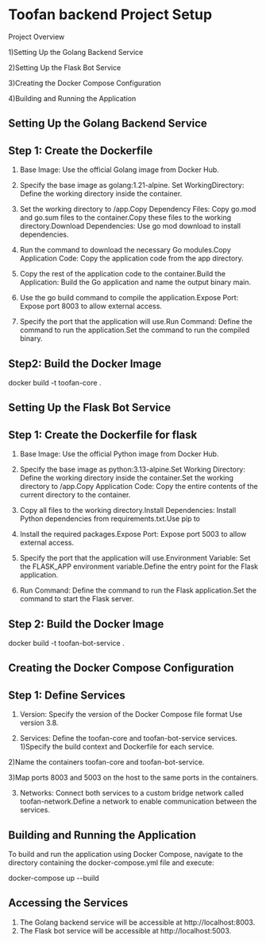 
# Toofan backend Project Setup 

Project Overview

1)Setting Up the Golang Backend Service

2)Setting Up the Flask Bot Service


3)Creating the Docker Compose Configuration

4)Building and Running the Application






## Setting Up the Golang Backend Service

## Step 1: Create the Dockerfile

1) Base Image: Use the official Golang image from Docker Hub.

2) Specify the base image as golang:1.21-alpine.
Set WorkingDirectory: Define the working directory inside the container.

3) Set the working directory to /app.Copy Dependency Files: Copy go.mod and go.sum files to the container.Copy these files to the working directory.Download Dependencies: Use go mod download to install dependencies.

4) Run the command to download the necessary Go modules.Copy Application Code: Copy the application code from the app directory.

5) Copy the rest of the application code to the container.Build the Application: Build the Go application and name the output binary main.

6) Use the go build command to compile the application.Expose Port: Expose port 8003 to allow external access.

7) Specify the port that the application will use.Run Command: Define the command to run the application.Set the command to run the compiled binary.

## Step2: Build the Docker Image
docker build -t toofan-core .

## Setting Up the Flask Bot Service


## Step 1: Create the Dockerfile for flask
1) Base Image: Use the official Python image from Docker Hub.

2) Specify the base image as python:3.13-alpine.Set Working Directory: Define the working directory inside the container.Set the working directory to /app.Copy Application Code: Copy the entire contents of the current directory to the container.

3) Copy all files to the working directory.Install Dependencies: Install Python dependencies from requirements.txt.Use pip to 

4) Install the required packages.Expose Port: Expose port 5003 to allow external access.

5) Specify the port that the application will use.Environment Variable: Set the FLASK_APP environment variable.Define the entry point for the Flask application.

6) Run Command: Define the command to run the Flask application.Set the command to start the Flask server.
## Step 2: Build the Docker Image
docker build -t toofan-bot-service .


## Creating the Docker Compose Configuration
## Step 1: Define Services

1) Version: Specify the version of the Docker Compose file format Use version 3.8.

2) Services: Define the toofan-core and toofan-bot-service services.
1)Specify the build context and Dockerfile for each service.

2)Name the containers toofan-core and toofan-bot-service.

3)Map ports 8003 and 5003 on the host to the same ports in the containers.

3) Networks: Connect both services to a custom bridge network called toofan-network.Define a network to enable communication between the services.
## Building and Running the Application

To build and run the application using Docker Compose, navigate to the directory containing the docker-compose.yml file and execute:

docker-compose up --build
## Accessing the Services
1) The Golang backend service will be accessible at http://localhost:8003.
2) The Flask bot service will be accessible at http://localhost:5003.
